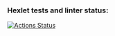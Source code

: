 ### Hexlet tests and linter status:
[![Actions Status](https://github.com/DyakovDD/qa-engineer-project-85/workflows/hexlet-check/badge.svg)](https://github.com/DyakovDD/qa-engineer-project-85/actions)